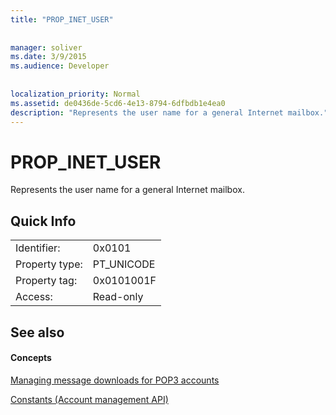 ```yaml
---
title: "PROP_INET_USER"
 
 
manager: soliver
ms.date: 3/9/2015
ms.audience: Developer
 
 
localization_priority: Normal
ms.assetid: de0436de-5cd6-4e13-8794-6dfbdb1e4ea0
description: "Represents the user name for a general Internet mailbox."
---
```


# PROP_INET_USER

Represents the user name for a general Internet mailbox.
  
## Quick Info

|||
|:-----|:-----|
|Identifier:  <br/> |0x0101  <br/> |
|Property type:  <br/> |PT_UNICODE  <br/> |
|Property tag:  <br/> |0x0101001F  <br/> |
|Access:  <br/> |Read-only  <br/> |
   
## See also

#### Concepts

[Managing message downloads for POP3 accounts](managing-message-downloads-for-pop3-accounts.md)
  
[Constants (Account management API)](constants-account-management-api.md)

